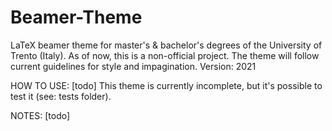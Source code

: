 # Beamer-Theme
 
LaTeX beamer theme for master's & bachelor's degrees of the University of Trento (Italy).
As of now, this is a non-official project. The theme will follow current guidelines for style and impagination.
Version: 2021

HOW TO USE: [todo]
This theme is currently incomplete, but it's possible to test it (see: tests folder).

NOTES: [todo]
